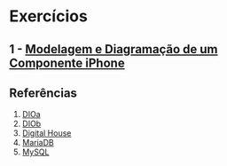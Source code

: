 # Exercícios

## 1 - [Modelagem e Diagramação de um Componente iPhone](https://github.com/lelia-salles/modelagem-de-dados/blob/main/Modelagem-e-Diagrama-de-um-Componente-iPhone/Regras-do-negocio.md)

## Referências
1. [DIOa](https://github.com/pamelaborges/dio-bd-relacional/blob/main/aula4-1.sql)
2. [DIOb](https://github.com/digitalinnovationone/trilha-java-basico)
3. [Digital House]([https://www.rocketseat.com.br/](https://www.digitalhouse.com/br))
4. [MariaDB](https://mariadb.com/kb/en/joins/)
5. [MySQL](https://dev.mysql.com/doc/refman/9.0/en/tutorial.html)

